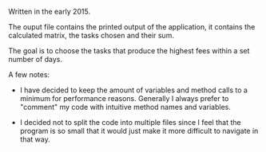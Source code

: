 Written in the early 2015.

The ouput file contains the printed output of the application, it contains the calculated matrix, the tasks chosen and their sum.

The goal is to choose the tasks that produce the highest fees within a set number of days.

A few notes:

-   I have decided to keep the amount of variables and method calls to a minimum for performance reasons. Generally I always prefer to "comment" my code with intuitive method names and variables.

-   I decided not to split the code into multiple files since I feel that the program is so small that it would just make it more difficult to navigate in that way.

